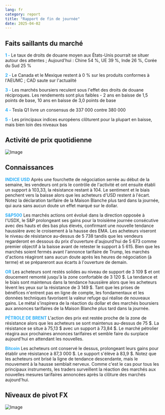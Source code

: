 ```yaml
---
lang: fr
category: report
title: "Rapport de fin de journée"
date: 2025-04-02
---
```



<h2>Faits saillants du marché</h2>
<strong style="color: #2caef7;">1 - </strong> Le taux de droits de douane moyen aux États-Unis pourrait se situer autour des attentes ; Aujourd'hui : Chine 54 %, UE 39 %, Inde 26 %, Corée du Sud 25 %

<strong style="color: #2caef7;">2 - </strong> Le Canada et le Mexique restent à 0 % sur les produits conformes à l'AEUMC ; CAD saute sur l'actualité

<strong style="color: #2caef7;">3 - </strong> Les marchés boursiers reculent sous l'effet des droits de douane réciproques. Les rendements sont plus faibles - 2 ans en baisse de 1,5 points de base, 10 ans en baisse de 3,0 points de base

<strong style="color: #2caef7;">4 - </strong> Tesla Q1 livre un consensus de 337 000 contre 380 000

<strong style="color: #2caef7;">5 - </strong> Les principaux indices européens clôturent pour la plupart en baisse, mais bien loin des niveaux bas



<h2>Activité de prix quotidienne</h2>
<img src="https://markleighedu.github.io/img/Apr-2025/02-Apr-2025/price.jpg" alt="Image"/>

<h2>Connaissances</h2>
<strong style="color: #2caef7;">INDICE USD</strong> Après une fourchette de négociation serrée au début de la semaine, les vendeurs ont pris le contrôle de l'activité et ont ensuite établi un support à 103,33, la résistance restant à 104. Le sentiment et le biais penchent vers la baisse alors que les acheteurs d'USD restent à l'écart. Notez la déclaration tarifaire de la Maison Blanche plus tard dans la journée, qui aura sans aucun doute un effet marqué sur le dollar.

<strong style="color: #2caef7;">S&P500</strong> Les marchés actions ont évolué dans la direction opposée à l'USDX, le S&P prolongeant ses gains pour la troisième journée consécutive avec des hauts et des bas plus élevés, confirmant une nouvelle tendance haussière avec le croisement à la hausse des EMA. Les acheteurs viseront le niveau de résistance au-dessus de 5 738 tandis que les vendeurs regarderont en dessous du prix d'ouverture d'aujourd'hui de 5 673 comme premier objectif à la baisse avant de retester le support à 5 615. Bien que les marchés soient fermés avant l'annonce tarifaire de Trump, les marchés d'actions réagiront sans aucun doute après les heures de négociation (à terme) et se prépareront aux écarts à l'ouverture de demain.

<strong style="color: #2caef7;">OR</strong> Les acheteurs sont restés solides au niveau de support de 3 109 $ et ont doucement remonté jusqu'à la zone confortable de 3 120 $. La tendance et le biais sont maintenus dans la tendance haussière alors que les acheteurs lèvent les yeux sur la résistance de 3 149 $. Tant que les prises de bénéfices n'entrent pas en ligne de compte, les fondamentaux et les données techniques favorisent la valeur refuge qui réalise de nouveaux gains. Le métal s'inspirera de la réaction du dollar et des marchés boursiers aux annonces tarifaires de la Maison Blanche plus tard dans la journée. 

<strong style="color: #2caef7;">PÉTROLE DE BRENT</strong> L'action des prix est restée proche de la zone de résistance alors que les acheteurs se sont maintenus au-dessus de 75 $. La résistance se situe à 75,13 $ avec un support à 73,84 $. Le marché pétrolier réagira aux prochaines annonces tarifaires et semble faire du surplace aujourd'hui en attendant les nouvelles. 

<strong style="color: #2caef7;">Bitcoin</strong> Les acheteurs ont conservé le dessus, prolongeant leurs gains pour établir une résistance à 87,3 000 $. Le support s'élève à 83,9 $. Notez que les acheteurs ont brisé la ligne de tendance descendante, mais le mouvement à la hausse semblait nerveux. Comme c'est le cas pour tous les principaux instruments, les traders surveillent la réaction des marchés aux nouvelles mesures tarifaires annoncées après la clôture des marchés aujourd'hui. 



<h2>Niveaux de pivot FX</h2>
<img src="https://markleighedu.github.io/img/Apr-2025/02-Apr-2025/pivot.jpg" alt="Image"/>